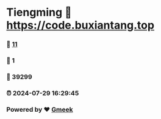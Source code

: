 # Tiengming :link: https://code.buxiantang.top 
### :page_facing_up: [11](https://code.buxiantang.top/tag.html) 
### :speech_balloon: 1 
### :hibiscus: 39299 
### :alarm_clock: 2024-07-29 16:29:45 
### Powered by :heart: [Gmeek](https://github.com/Meekdai/Gmeek)
